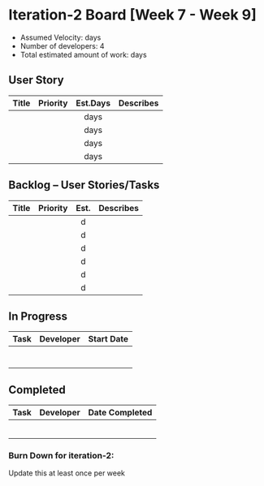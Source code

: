 # Iteration-2 Board [Week 7 - Week 9] 

* Assumed Velocity:  days
* Number of developers: 4
* Total estimated amount of work:  days
## User Story
| Title                           | Priority | Est.Days      | Describes                                |
| ------------------------------- | :------: | :-----------: | ---------------------------------------- |
|                                 |          |       days    |                                          |
|                                 |          |       days    |                                          |
|                                 |          |       days    |                                          |
|                                 |          |       days    |                                          |

## Backlog – User Stories/Tasks

| Title                                     | Priority | Est. | Describes                            |
| ----------------------------------------- | :------: | :--: | ------------------------------------ |
|                                           |          |   d  |                                      |
|                                           |          |   d  |                                      |
|                                           |          |   d  |                                      |
|                                           |          |   d  |                                      |
|                                           |          |   d  |                                      |
|                                           |          |   d  |                                      |

## In Progress

| Task                                      | Developer      | Start Date    |
| ----------------------------------------- | -------------- | ------------- |
|                                           |                |               |
|                                           |                |               |
|                                           |                |               |
|                                           |                |               |
|                                           |                |               |
|                                           |                |               |
|                                           |                |               |

## Completed
| Task                                      | Developer      | Date Completed |
| ----------------------------------------- | :------------: | :------------: |
|                                           |                |                |
|                                           |                |                |
|                                           |                |                |
|                                           |                |                |
|                                           |                |                |
|                                           |                |                |

### Burn Down for iteration-2:
Update this at least once per week
